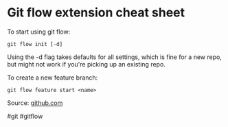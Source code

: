 # Git flow extension cheat sheet
To start using git flow:

`git flow init [-d]`

Using the -d flag takes defaults for all settings, which is fine for a new repo, but might not work if you're picking up an existing repo.

To create a new feature branch:

`git flow feature start <name>`



Source: [github.com](https://github.com/nvie/gitflow)

#git #gitflow